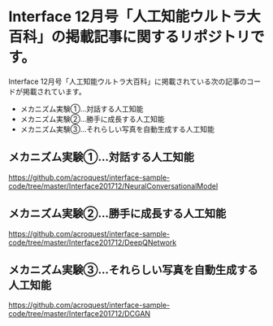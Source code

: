 # Interface 12月号「人工知能ウルトラ大百科」の掲載記事に関するリポジトリです。
Interface 12月号「人工知能ウルトラ大百科」に掲載されている次の記事のコードが掲載されています。  

+ メカニズム実験①...対話する人工知能
+ メカニズム実験②...勝手に成長する人工知能
+ メカニズム実験③...それらしい写真を自動生成する人工知能
  
## メカニズム実験①...対話する人工知能
https://github.com/acroquest/interface-sample-code/tree/master/Interface201712/NeuralConversationalModel

## メカニズム実験②...勝手に成長する人工知能
https://github.com/acroquest/interface-sample-code/tree/master/Interface201712/DeepQNetwork

## メカニズム実験③...それらしい写真を自動生成する人工知能
https://github.com/acroquest/interface-sample-code/tree/master/Interface201712/DCGAN

